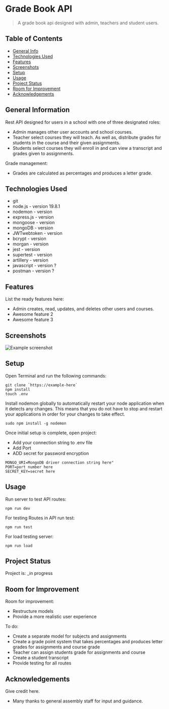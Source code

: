 # Grade Book API
> A grade book api designed with admin, teachers and student users.

## Table of Contents
* [General Info](#general-information)
* [Technologies Used](#technologies-used)
* [Features](#features)
* [Screenshots](#screenshots)
* [Setup](#setup)
* [Usage](#usage)
* [Project Status](#project-status)
* [Room for Improvement](#room-for-improvement)
* [Acknowledgements](#acknowledgements)


## General Information
Rest API designed for users in a school with one of three designated roles:
- Admin manages other user accounts and school courses.
- Teacher select courses they will teach. As well as, distribute grades for students in the course and their given assignments.
- Students select courses they will enroll in and can view a transcript and grades given to assignments.

Grade management:
- Grades are calculated as percentages and produces a letter grade. 

<!-- Categorize by frameworks, environments, standards, etc -->
## Technologies Used
- git
- node.js - version 19.8.1 
- nodemon - version 
- express.js - version
- mongoose - version
- mongoDB - version
- JWTwebtoken - version
- bcrypt - version
- morgan - version
- jest - version
- supertest - version
- artillery - version
- javascript - version ?
- postman - version ?

<!-- What is considered a feature? -->
## Features
List the ready features here:
- Admin creates, read, updates, and deletes other users and courses.
- Awesome feature 2
- Awesome feature 3


## Screenshots
![Example screenshot](./img/screenshot.png)
<!-- If you have screenshots you'd like to share, include them here. -->
<!--What would be considered useful screenshots?-->
<!-- Include wireframe img here -->


## Setup
<!-- What are the project requirements/dependencies? Where are they listed? A requirements.txt or a Pipfile.lock file perhaps? Where is it located? -->
<!--What should I include for project requirements/ dependencies-->
Open Terminal and run the following commands:
```
git clone `https://example-here`
npm install
touch .env
```
Install nodemon globally to automatically restart your node application when it detects any changes. This means that you do not have to stop and restart your applications in order for your changes to take effect.
```
sudo npm install -g nodemon
```
<!-- include image of files that should have populated with project here, and maybe img of package.json?-->

Once initial setup is complete, open project:
- Add your connection string to .env file
- Add Port
- ADD secret for password encryption
```
MONGO_URI=MongoDB driver connection string here"
PORT=port number here
SECRET_KEY=secret here
```

## Usage
<!-- How does one go about using it?
Provide various use cases and code examples here. -->
<!--Are -->
Run server to test API routes:
```
npm run dev
```
For testing Routes in API run test:
```
npm run test
```
For load testing server:
```
npm run load
```

## Project Status
<!-- Project is: _in progress_ / _complete_ / _no longer being worked on_. If you are no longer working on it, provide reasons why. -->
Project is: _in progress

## Room for Improvement

Room for improvement:
- Restructure models
- Provide a more realistic user experience

To do:
- Create a separate model for subjects and assignments
- Create a grade point system that takes percentages and produces letter grades for assignments and course grade
- Teacher can assign students grade for assignments and course
- Create a student transcript
- Provide testing for all routes


## Acknowledgements
Give credit here.
- Many thanks to general assembly staff for input and guidance.